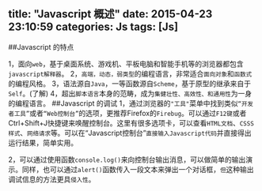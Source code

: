 title: "Javascript 概述"
date: 2015-04-23 23:10:59
categories: Js
tags: [Js]
---
##Javascript 的特点
<!--more-->
1，面向`web`，基于桌面系统、游戏机、平板电脑和智能手机等的浏览器都包含`javascript解释器`。
2，`高端，动态，弱类型`的编程语言，非常适合`面向对象`和`函数式`的编程风格。
3，语法源自`Java`，一等函数源自`Scheme`，基于原型的继承来自于`Self`。(了解)
4，超出`脚本语言`本身的范畴，成为`集健壮性、高效性、和通用性`为一身的编程语言。
##Javascript 的调试
1，通过浏览器的`"工具"`菜单中找到类似`“开发者工具”`或者`“Web控制台”`的选项，更推荐Firefox的`Firebug`。可以通过`F12键`或者Ctrl+Shift+J快捷键来唤醒控制台。这里有很多选项卡，可以查看`HTML文档`、`CSSS样式`、`网络请求`等。可以在“Javascript控制台”`直接输入Javascript代码`并直接得出运行结果，简单实用。

2，可以通过使用函数`console.log()`来向控制台输出消息，可以做简单的输出演示。同样，也可以通过`alert()`函数传入一段文本来弹出一个对话框，`但`这种输出调试信息的方法更具`侵入性`。